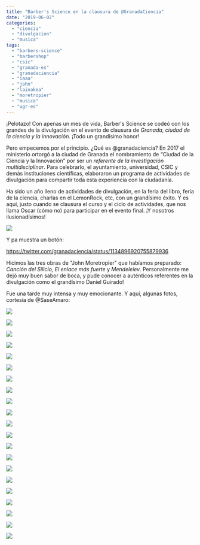 ```yaml
---
title: "Barber's Science en la clausura de @GranadaCiencia"
date: "2019-06-02"
categories: 
  - "ciencia"
  - "divulgacion"
  - "musica"
tags: 
  - "barbers-science"
  - "barbershop"
  - "csic"
  - "granada-es"
  - "granadaciencia"
  - "iaaa"
  - "john"
  - "lainakea"
  - "moretropier"
  - "musica"
  - "ugr-es"
---
```


¡Pelotazo! Con apenas un mes de vida, Barber's Science se codeó con los grandes de la divulgación en el evento de clausura de _Granada, ciudad de la ciencia y la innovación._ ¡Todo un grandísimo honor!

Pero empecemos por el principio. ¿Qué es @granadaciencia? En 2017 el ministerio ortorgó a la ciudad de Granada el nombramiento de “Ciudad de la Ciencia y la Innovación” por ser un _referente de la investigación multidisciplinar_. Para celebrarlo, el ayuntamiento, universidad, CSIC y demás instituciones científicas, elaboraron un programa de actividades de divulgación para compartir toda esta experiencia con la ciudadanía.

Ha sido un año lleno de actividades de divulgación, en la feria del libro, feria de la ciencia, charlas en el LemonRock, etc, con un grandísimo éxito. Y es aquí, justo cuando se clausura el curso y el ciclo de actividades, que nos llama Oscar (cómo no) para participar en el evento final. ¡Y nosotros ilusionadísimos!

![](https://i0.wp.com/www.fjmartinezmurcia.es/wp-content/uploads/2019/07/D7kP0OwWsAAh7YO.jpg?fit=640%2C905&ssl=1)

Y pa muestra un botón:

https://twitter.com/granadaciencia/status/1134896920755879936

Hicimos las tres obras de "John Moretropier" que habíamos preparado: _Canción del Silicio, El enlace más fuerte_ y _Mendeleiev_. Personalmente me dejó muy buen sabor de boca, y pude conocer a auténticos referentes en la divulgación como el grandísimo Daniel Guirado!

Fue una tarde muy intensa y muy emocionante. Y aquí, algunas fotos, cortesía de @SaseAmaro:

![](images/61626973_447798612464098_3466828993523613696_o.jpg)

![](images/61651304_447799319130694_1058681503996706816_o.jpg)

![](images/61672314_447800062463953_4956399642632781824_o.jpg)

![](images/61673838_447798602464099_7943355608076386304_o.jpg)

![](images/61681586_447800205797272_5818573512230567936_o.jpg)

![](images/61713220_447799415797351_6129436089699532800_o.jpg)

![](images/61734471_447800119130614_518751913856991232_o.jpg)

![](images/61734472_447799022464057_540329550379220992_o.jpg)

![](images/61756558_447800189130607_4467468167748255744_o.jpg)

![](images/61765402_447794669131159_1987709782257041408_o.jpg)

![](images/61766659_447799202464039_28840765522182144_o.jpg)

![](images/61845647_447799295797363_8994149915735097344_o.jpg)

![](images/61904883_447799055797387_2766965318180929536_o.jpg)

![](images/61944421_447799185797374_3509815590317457408_o.jpg)

![](images/61950811_447800072463952_7430066188245270528_o.jpg)

![](images/61990300_447798599130766_7636232216250417152_o.jpg)

![](images/62003106_447792905798002_6141802674934251520_o.jpg)

![](images/62027710_447799045797388_3479703312612196352_o.jpg)

![](images/62046967_447799305797362_2659726208207421440_o.jpg)

![](images/62211883_447799172464042_4525472744757788672_o.jpg)

![](images/62333513_447792989131327_3444907192682020864_o.jpg)
